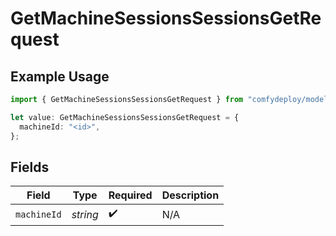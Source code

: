 # GetMachineSessionsSessionsGetRequest

## Example Usage

```typescript
import { GetMachineSessionsSessionsGetRequest } from "comfydeploy/models/operations";

let value: GetMachineSessionsSessionsGetRequest = {
  machineId: "<id>",
};
```

## Fields

| Field              | Type               | Required           | Description        |
| ------------------ | ------------------ | ------------------ | ------------------ |
| `machineId`        | *string*           | :heavy_check_mark: | N/A                |
